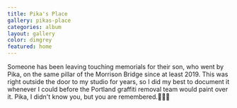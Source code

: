 ```yaml
---
title: Pika's Place
gallery: pikas-place
categories: album
layout: gallery
color: dimgrey
featured: home
--- 
```


Someone has been leaving touching memorials for their son, who went by Pika, on the same pillar of the Morrison Bridge since at least 2019. This was right outside the door to my studio for years, so I did my best to document it whenever I could before the Portland graffiti removal team would paint over it. Pika, I didn't know you, but you are remembered.🖤🖤🖤
